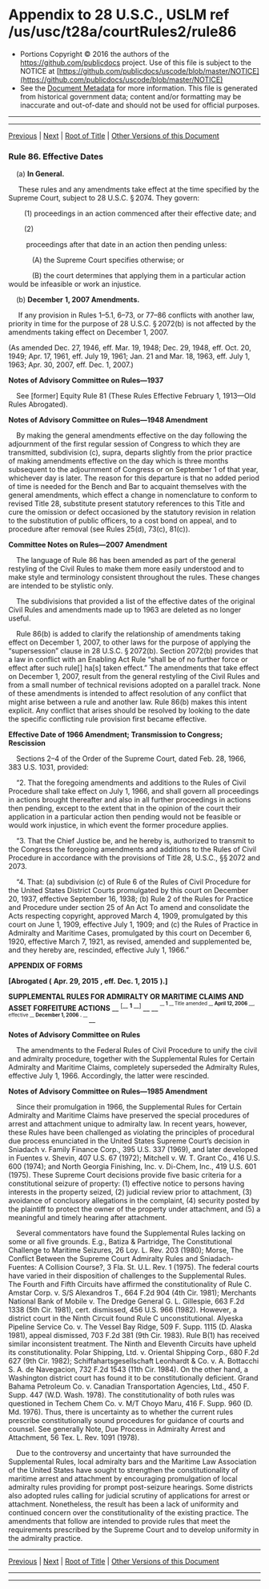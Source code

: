 ---
---

# Appendix to 28 U.S.C., USLM ref /us/usc/t28a/courtRules2/rule86

* Portions Copyright © 2016 the authors of the https://github.com/publicdocs project.
  Use of this file is subject to the NOTICE at [https://github.com/publicdocs/uscode/blob/master/NOTICE](https://github.com/publicdocs/uscode/blob/master/NOTICE)
* See the [Document Metadata](././../../../..//README.md) for more information.
  This file is generated from historical government data; content and/or formatting may be inaccurate and out-of-date and should not be used for official purposes.

----------
----------

[Previous](./../../../..//us/usc/t28a/courtRules2/m__us_usc_t28a_courtRules2_rule85.md) | [Next](./../../../..//us/usc/t28a/courtRules2/m__us_usc_t28a_courtRules2_ruleA.md) | [Root of Title](./../../../../) | [Other Versions of this Document](https://publicdocs.github.io/go/links?ns=uslm&ref=%2Fus%2Fusc%2Ft28a%2FcourtRules2%2Frule86)

### Rule 86. Effective Dates

    (a) __In General.__ 

     These rules and any amendments take effect at the time specified by the Supreme Court, subject to 28 U.S.C. § 2074. They govern:

        (1) proceedings in an action commenced after their effective date; and

        (2)

         proceedings after that date in an action then pending unless:

            (A) the Supreme Court specifies otherwise; or

            (B) the court determines that applying them in a particular action would be infeasible or work an injustice.

    (b)  __December__  __1, 2007 Amendments.__ 

     If any provision in Rules 1–5.1, 6–73, or 77–86 conflicts with another law, priority in time for the purpose of 28 U.S.C. § 2072(b) is not affected by the amendments taking effect on December 1, 2007.

(As amended Dec. 27, 1946, eff. Mar. 19, 1948; Dec. 29, 1948, eff. Oct. 20, 1949; Apr. 17, 1961, eff. July 19, 1961; Jan. 21 and Mar. 18, 1963, eff. July 1, 1963; Apr. 30, 2007, eff. Dec. 1, 2007.)

 __Notes of Advisory Committee on Rules—1937__ 

    See \[former\] Equity Rule 81 (These Rules Effective February 1, 1913—Old Rules Abrogated).

 __Notes of Advisory Committee on Rules—1948 Amendment__ 

    By making the general amendments effective on the day following the adjournment of the first regular session of Congress to which they are transmitted, subdivision (c), supra, departs slightly from the prior practice of making amendments effective on the day which is three months subsequent to the adjournment of Congress or on September 1 of that year, whichever day is later. The reason for this departure is that no added period of time is needed for the Bench and Bar to acquaint themselves with the general amendments, which effect a change in nomenclature to conform to revised Title 28, substitute present statutory references to this Title and cure the omission or defect occasioned by the statutory revision in relation to the substitution of public officers, to a cost bond on appeal, and to procedure after removal (see Rules 25(d), 73(c), 81(c)).

 __Committee Notes on Rules—2007 Amendment__ 

    The language of Rule 86 has been amended as part of the general restyling of the Civil Rules to make them more easily understood and to make style and terminology consistent throughout the rules. These changes are intended to be stylistic only.

    The subdivisions that provided a list of the effective dates of the original Civil Rules and amendments made up to 1963 are deleted as no longer useful.

    Rule 86(b) is added to clarify the relationship of amendments taking effect on December 1, 2007, to other laws for the purpose of applying the “supersession” clause in 28 U.S.C. § 2072(b). Section 2072(b) provides that a law in conflict with an Enabling Act Rule “shall be of no further force or effect after such rule\[\] ha\[s\] taken effect.” The amendments that take effect on December 1, 2007, result from the general restyling of the Civil Rules and from a small number of technical revisions adopted on a parallel track. None of these amendments is intended to affect resolution of any conflict that might arise between a rule and another law. Rule 86(b) makes this intent explicit. Any conflict that arises should be resolved by looking to the date the specific conflicting rule provision first became effective.

 __Effective Date of 1966 Amendment; Transmission to Congress; Rescission__ 

    Sections 2–4 of the Order of the Supreme Court, dated Feb. 28, 1966, 383 U.S. 1031, provided:

    “2. That the foregoing amendments and additions to the Rules of Civil Procedure shall take effect on July 1, 1966, and shall govern all proceedings in actions brought thereafter and also in all further proceedings in actions then pending, except to the extent that in the opinion of the court their application in a particular action then pending would not be feasible or would work injustice, in which event the former procedure applies.

    “3. That the Chief Justice be, and he hereby is, authorized to transmit to the Congress the foregoing amendments and additions to the Rules of Civil Procedure in accordance with the provisions of Title 28, U.S.C., §§ 2072 and 2073.

    “4. That: (a) subdivision (c) of Rule 6 of the Rules of Civil Procedure for the United States District Courts promulgated by this court on December 20, 1937, effective September 16, 1938; (b) Rule 2 of the Rules for Practice and Procedure under section 25 of An Act To amend and consolidate the Acts respecting copyright, approved March 4, 1909, promulgated by this court on June 1, 1909, effective July 1, 1909; and (c) the Rules of Practice in Admiralty and Maritime Cases, promulgated by this court on December 6, 1920, effective March 7, 1921, as revised, amended and supplemented be, and they hereby are, rescinded, effective July 1, 1966.”

 __APPENDIX OF FORMS__ 

 __\[Abrogated (__  __Apr. 29, 2015__  __, eff.__  __Dec. 1, 2015__  __).\]__ 

 __SUPPLEMENTAL RULES FOR ADMIRALTY OR MARITIME CLAIMS AND ASSET FORFEITURE ACTIONS__  __ <sup>\[__  __1__  __\]</sup> __  __ <sup><sup> __  __1__  __ Title amended __  __April 12, 2006__  __, effective __  __December 1, 2006__  __.__  __ </sup></sup> __ 

 __Notes of Advisory Committee on Rules__ 

    The amendments to the Federal Rules of Civil Procedure to unify the civil and admiralty procedure, together with the Supplemental Rules for Certain Admiralty and Maritime Claims, completely superseded the Admiralty Rules, effective July 1, 1966. Accordingly, the latter were rescinded.

 __Notes of Advisory Committee on Rules—1985 Amendment__ 

    Since their promulgation in 1966, the Supplemental Rules for Certain Admiralty and Maritime Claims have preserved the special procedures of arrest and attachment unique to admiralty law. In recent years, however, these Rules have been challenged as violating the principles of procedural due process enunciated in the United States Supreme Court’s decision in Sniadach v. Family Finance Corp., 395 U.S. 337 (1969), and later developed in Fuentes v. Shevin, 407 U.S. 67 (1972); Mitchell v. W. T. Grant Co., 416 U.S. 600 (1974); and North Georgia Finishing, Inc. v. Di-Chem, Inc., 419 U.S. 601 (1975). These Supreme Court decisions provide five basic criteria for a constitutional seizure of property: (1) effective notice to persons having interests in the property seized, (2) judicial review prior to attachment, (3) avoidance of conclusory allegations in the complaint, (4) security posted by the plaintiff to protect the owner of the property under attachment, and (5) a meaningful and timely hearing after attachment.

    Several commentators have found the Supplemental Rules lacking on some or all five grounds. E.g., Batiza & Partridge, The Constitutional Challenge to Maritime Seizures, 26 Loy. L. Rev. 203 (1980); Morse, The Conflict Between the Supreme Court Admiralty Rules and Sniadach-Fuentes: A Collision Course?, 3 Fla. St. U.L. Rev. 1 (1975). The federal courts have varied in their disposition of challenges to the Supplemental Rules. The Fourth and Fifth Circuits have affirmed the constitutionality of Rule C. Amstar Corp. v. S/S Alexandros T., 664 F.2d 904 (4th Cir. 1981); Merchants National Bank of Mobile v. The Dredge General G. L. Gillespie, 663 F.2d 1338 (5th Cir. 1981), cert. dismissed, 456 U.S. 966 (1982). However, a district court in the Ninth Circuit found Rule C unconstitutional. Alyeska Pipeline Service Co. v. The Vessel Bay Ridge, 509 F. Supp. 1115 (D. Alaska 1981), appeal dismissed, 703 F.2d 381 (9th Cir. 1983). Rule B(1) has received similar inconsistent treatment. The Ninth and Eleventh Circuits have upheld its constitutionality. Polar Shipping, Ltd. v. Oriental Shipping Corp., 680 F.2d 627 (9th Cir. 1982); Schiffahartsgesellschaft Leonhardt & Co. v. A. Bottacchi S. A. de Navegacion, 732 F.2d 1543 (11th Cir. 1984). On the other hand, a Washington district court has found it to be constitutionally deficient. Grand Bahama Petroleum Co. v. Canadian Transportation Agencies, Ltd., 450 F. Supp. 447 (W.D. Wash. 1978). The constitutionality of both rules was questioned in Techem Chem Co. v. M/T Choyo Maru, 416 F. Supp. 960 (D. Md. 1976). Thus, there is uncertainty as to whether the current rules prescribe constitutionally sound procedures for guidance of courts and counsel. See generally Note, Due Process in Admiralty Arrest and Attachment, 56 Tex. L. Rev. 1091 (1978).

    Due to the controversy and uncertainty that have surrounded the Supplemental Rules, local admiralty bars and the Maritime Law Association of the United States have sought to strengthen the constitutionality of maritime arrest and attachment by encouraging promulgation of local admiralty rules providing for prompt post-seizure hearings. Some districts also adopted rules calling for judicial scrutiny of applications for arrest or attachment. Nonetheless, the result has been a lack of uniformity and continued concern over the constitutionality of the existing practice. The amendments that follow are intended to provide rules that meet the requirements prescribed by the Supreme Court and to develop uniformity in the admiralty practice.

----------

[Previous](./../../../..//us/usc/t28a/courtRules2/m__us_usc_t28a_courtRules2_rule85.md) | [Next](./../../../..//us/usc/t28a/courtRules2/m__us_usc_t28a_courtRules2_ruleA.md) | [Root of Title](./../../../../) | [Other Versions of this Document](https://publicdocs.github.io/go/links?ns=uslm&ref=%2Fus%2Fusc%2Ft28a%2FcourtRules2%2Frule86)

----------
----------



